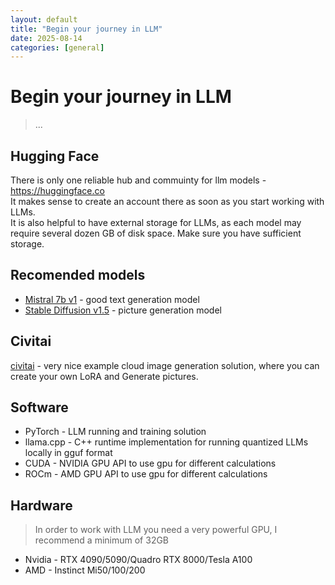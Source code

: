 ```yaml
---
layout: default
title: "Begin your journey in LLM"
date: 2025-08-14
categories: [general]
---
```


# Begin your journey in LLM
> ...

## Hugging Face
There is only one reliable hub and commuinty for llm models - https://huggingface.co  
It makes sense to create an account there as soon as you start working with LLMs.  
It is also helpful to have external storage for LLMs, as each model may require several dozen GB of disk space. Make sure you have sufficient storage.

## Recomended models
- [Mistral 7b v1](https://huggingface.co/mistralai/Mistral-7B-v0.1) - good text generation model
- [Stable Diffusion v1.5](https://huggingface.co/stable-diffusion-v1-5/stable-diffusion-v1-5) - picture generation model

## Civitai
[civitai](https://civitai.com) - very nice example cloud image generation solution, where you can create your own LoRA and Generate pictures.

## Software
- PyTorch - LLM running and training solution
- llama.cpp - C++ runtime implementation for running quantized LLMs locally in gguf format
- CUDA - NVIDIA GPU API to use gpu for different calculations
- ROCm - AMD GPU API to use gpu for different calculations

## Hardware
> In order to work with LLM you need a very powerful GPU, I recommend a minimum of 32GB
- Nvidia - RTX 4090/5090/Quadro RTX 8000/Tesla A100 
- AMD - Instinct Mi50/100/200
